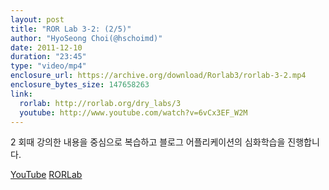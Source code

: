 ```yaml
---
layout: post
title: "ROR Lab 3-2: (2/5)"
author: "HyoSeong Choi(@hschoimd)"
date: 2011-12-10
duration: "23:45"
type: "video/mp4"
enclosure_url: https://archive.org/download/Rorlab3/rorlab-3-2.mp4
enclosure_bytes_size: 147658263
link:
  rorlab: http://rorlab.org/dry_labs/3
  youtube: http://www.youtube.com/watch?v=6vCx3EF_W2M
---
```


<p>2 회때 강의한 내용을 중심으로 복습하고 블로그 어플리케이션의 심화학습을 진행합니다.</p>

<div class="btn-group">
  <a class="btn btn-default btn-xs" href="{{ page.link.youtube }}">YouTube</a>
  <a class="btn btn-default btn-xs" href="{{ page.link.rorlab }}">RORLab</a>
</div>